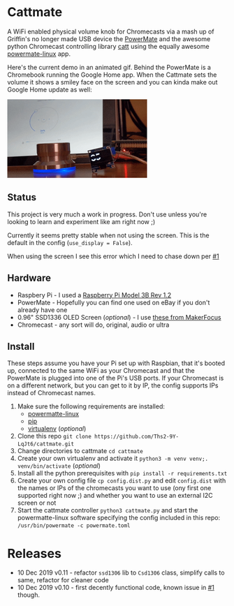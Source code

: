 # Cattmate


A WiFi enabled physical volume knob for Chromecasts via a mash up of Griffin's no longer made USB device the 
[PowerMate](https://support.griffintechnology.com/product/powermate/) and
the awesome python Chromecast controlling library [catt](https://github.com/skorokithakis/catt/)
using the equally awesome [powermate-linux](https://github.com/stefansundin/powermate-linux)
 app.

Here's the current demo in an animated gif.  Behind the PowerMate is a Chromebook running the
Google Home app.  When the Cattmate sets the volume it shows a smiley face on the screen and you 
can kinda make out Google Home update as well:

![](./demo3.gif)

## Status   

This project is very much a work in progress. Don't 
use unless you're looking to learn and experiment like am right now ;)

Currently it seems pretty stable when not using the screen.  This is the default
in the config (`use_display = False`).

When using the screen I see this error which I need to chase down per 
[#1](https://github.com/Ths2-9Y-LqJt6/cattmate/issues/1)

## Hardware

* Raspbery Pi - I used a [Raspberry Pi Model 3B Rev 1.2](https://amzn.to/2REZXwb)
* PowerMate - Hopefully you can find one used on eBay if you don't already have one
* 0.96" SSD1336 OLED Screen (_optional_) - I use [these from MakerFocus](https://amzn.to/2PKMQqL)
* Chromecast - any sort will do, original, audio or ultra


## Install

These steps assume you have your Pi set up with Raspbian, that it's booted up, connected
to the same WiFi as your Chromecast and that the PowerMate is plugged into one of the Pi's 
USB ports. If your Chromecast is on a different network, but you can get to it by IP, the
config supports IPs instead of Chromecast names. 

1. Make sure the following requirements are installed:
   * [powermatte-linux](https://github.com/stefansundin/powermate-linux)
   * [pip](https://pip.pypa.io/en/stable/installing/)
   * [virtualenv](https://virtualenv.pypa.io/en/stable/) (_optional_)
1. Clone this repo `git clone https://github.com/Ths2-9Y-LqJt6/cattmate.git`
1. Change directories to cattmate `cd cattmate`
1. Create your own virtualenv and activate it `python3 -m venv venv;. venv/bin/activate` (_optional_)
1. Install all the python prerequisites with `pip install -r requirements.txt`
1. Create your own config file `cp config.dist.py` and edit `config.dist` with the names or IPs
of the chromecasts you want to use (ony first one supported right now ;) and whether you want
to use an external I2C screen or not
1. Start the cattmate controller `python3 cattmate.py` and start the powermatte-linux software
specifying the config included in this repo: `/usr/bin/powermate -c powermate.toml`

# Releases

* 10 Dec 2019 v0.11 - refactor `ssd1306` lib  to `Csd1306` class, simplify calls to same, refactor for cleaner code 
* 10 Dec 2019 v0.10 - first decently functional code, known issue 
in [#1](https://github.com/Ths2-9Y-LqJt6/cattmate/issues/1) though.